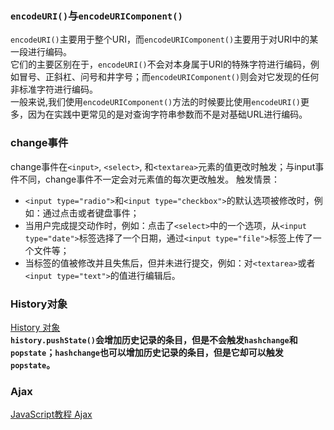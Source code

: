 ### `encodeURI()`与`encodeURIComponent()`
`encodeURI()`主要用于整个URI，而`encodeURIComponent()`主要用于对URI中的某一段进行编码。  
它们的主要区别在于，`encodeURI()`不会对本身属于URI的特殊字符进行编码，例如冒号、正斜杠、问号和井字号；而`encodeURIComponent()`则会对它发现的任何非标准字符进行编码。  
一般来说,我们使用`encodeURIComponent()`方法的时候要比使用`encodeURI()`更多，因为在实践中更常见的是对查询字符串参数而不是对基础URL进行编码。

### change事件
change事件在`<input>`, `<select>`, 和`<textarea>`元素的值更改时触发；与input事件不同，change事件不一定会对元素值的每次更改触发。
触发情景：  
 - `<input type="radio">`和`<input type="checkbox">`的默认选项被修改时，例如：通过点击或者键盘事件；
 - 当用户完成提交动作时，例如：点击了`<select>`中的一个选项，从`<input type="date">`标签选择了一个日期，通过`<input type="file">`标签上传了一个文件等；
 - 当标签的值被修改并且失焦后，但并未进行提交，例如：对`<textarea>`或者`<input type="text">`的值进行编辑后。

### History对象
[History 对象](https://wangdoc.com/javascript/bom/history.html)   
**`history.pushState()`会增加历史记录的条目，但是不会触发`hashchange`和`popstate`；`hashchange`也可以增加历史记录的条目，但是它却可以触发`popstate`。**    

### Ajax
[JavaScript教程 Ajax](https://www.liaoxuefeng.com/wiki/001434446689867b27157e896e74d51a89c25cc8b43bdb3000/001434499861493e7c35be5e0864769a2c06afb4754acc6000)
